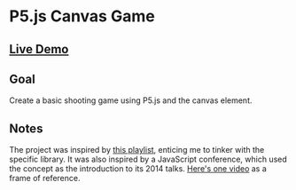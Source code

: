 # P5.js Canvas Game

## [Live Demo](https://codepen.io/borntofrappe/full/BaBeNoV)

## Goal

Create a basic shooting game using P5.js and the canvas element.

## Notes

The project was inspired by [this playlist](https://www.youtube.com/playlist?list=PLRqwX-V7Uu6Zy51Q-x9tMWIv9cueOFTFA), enticing me to tinker with the specific library. It was also inspired by a JavaScript conference, which used the concept as the introduction to its 2014 talks. [Here's one video](https://www.youtube.com/watch?v=rxDM7OgPuKU) as a frame of reference.
